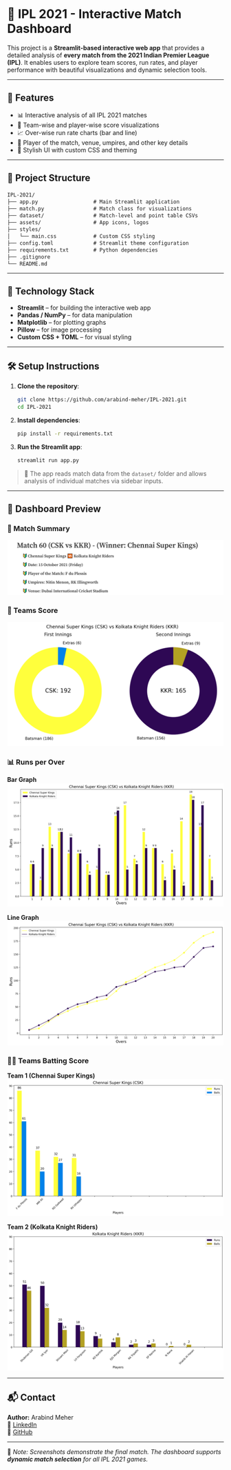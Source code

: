 # 🏏 IPL 2021 - Interactive Match Dashboard

This project is a **Streamlit-based interactive web app** that provides a detailed analysis of **every match from the 2021 Indian Premier League (IPL)**. It enables users to explore team scores, run rates, and player performance with beautiful visualizations and dynamic selection tools.

---

## 🚀 Features

- 📊 Interactive analysis of all IPL 2021 matches
- 🏏 Team-wise and player-wise score visualizations
- 📈 Over-wise run rate charts (bar and line)
- 🥇 Player of the match, venue, umpires, and other key details
- 🎨 Stylish UI with custom CSS and theming

---

## 📂 Project Structure

```
IPL-2021/
├── app.py                  # Main Streamlit application
├── match.py                # Match class for visualizations
├── dataset/                # Match-level and point table CSVs
├── assets/                 # App icons, logos
├── styles/
│   └── main.css            # Custom CSS styling
├── config.toml             # Streamlit theme configuration
├── requirements.txt        # Python dependencies
├── .gitignore
└── README.md
```

---

## 🧱 Technology Stack

- **Streamlit** – for building the interactive web app
- **Pandas / NumPy** – for data manipulation
- **Matplotlib** – for plotting graphs
- **Pillow** – for image processing
- **Custom CSS + TOML** – for visual styling

---

## 🛠️ Setup Instructions

1. **Clone the repository**:
   ```bash
   git clone https://github.com/arabind-meher/IPL-2021.git
   cd IPL-2021
   ```

2. **Install dependencies**:
   ```bash
   pip install -r requirements.txt
   ```

3. **Run the Streamlit app**:
   ```bash
   streamlit run app.py
   ```

> 📝 The app reads match data from the `dataset/` folder and allows analysis of individual matches via sidebar inputs.

---

## 📸 Dashboard Preview

### 📝 Match Summary
![Match](screenshots/match_details.png)

### 🏏 Teams Score
![Score](screenshots/teams_score.png)

### 📊 Runs per Over
**Bar Graph**  
![Bar](screenshots/runs_per_over_bar.png)

**Line Graph**  
![Line](screenshots/runs_per_over_line.png)

### 🧑‍💻 Teams Batting Score
**Team 1 (Chennai Super Kings)**  
![CSK](screenshots/team_1_batting_score.png)

**Team 2 (Kolkata Knight Riders)**  
![KKR](screenshots/team_2_batting_score.png)

---

## 📬 Contact

**Author:** Arabind Meher  
🔗 [LinkedIn](https://www.linkedin.com/in/arabind-meher)  
🔗 [GitHub](https://github.com/arabind-meher)

---

📌 _Note: Screenshots demonstrate the final match. The dashboard supports **dynamic match selection** for all IPL 2021 games._
